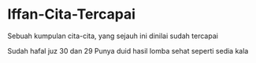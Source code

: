 # Iffan-Cita-Tercapai
Sebuah kumpulan cita-cita, yang sejauh ini dinilai sudah tercapai

Sudah hafal juz 30 dan 29
Punya duid hasil lomba
sehat seperti sedia kala
